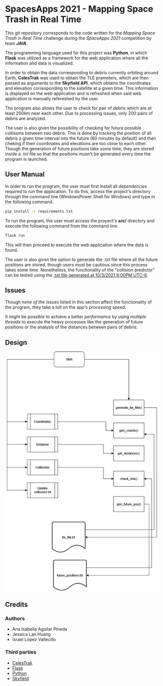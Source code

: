 # SpacesApps 2021 - Mapping Space Trash in Real Time

This git repository corresponds to the code written for the *Mapping Space Trash in Real Time* challenge during the *SpaceApps 2021* competition by team ***JAIA***.

The programming language used for this project was **Python**, in which **Flask** was utilized as a framework for the web application where all the information and data is visualized. 

In order to obtain the data corresponding to debris currently orbiting around Earth, **CelesTrak** was used to obtain the TLE prameters, which are then passed as arguments to the **Skyfield API**, which obtains the coordinates and elevation corresponding to the satellite at a given time. This information is displayed on the web application and is refreshed when said web application is manually refereshed by the user.

The program also allows the user to check for pair of debris which are at least 200km near each other. Due to processing issues, only 200 pairs of debris are analyzed.

The user is also given the possibility of checking for future possible collisions between two debris. This is done by tracking the position of all debris a given time interval into the future (60 minutes by default) and then cheking if their coordinates and elevations are too close to each other. Though the generation of future positions take some time, they are stored inside a *.txt* file so that the positions musn't be generated every time the program is launched.

## User Manual

In order to run the program, the user must first install all *dependencies* required to run the application. To do this, access the project's directory through the command line (WindowsPower Shell for Windows) and type in the following command.

```bash
pip install -r requirements.txt

```

To run the program, the user must access the proyect's ***src/*** directory and execute the following command from the command line.

```bash
flask run
```

This will then proceed to execute the web application where the data is found.

The user is also given the option to generate the .txt file where all the future positions are stored, though users must be cautious since this process takes some time. Nonetheless, the functionality of the "collision predictor" can be tested using the [.txt file generated at 10/3/2021 8:00PM UTC-6](./txt/cosmos-2251-debris-future-pos.txt).

## Issues

Though *none of the issues* listed in this section affect the functionality of the program, they take a toll on the app's *processing speed*.

It might be possible to achieve a better *performance* by using *multiple threads* to execute the heavy processes like the generation of future positions or the analysis of the distances between pairs of debris.

## Design

![Web Application design diagram](./design/web_app_diagram.png)

## Credits

### Authors

- Ana Isabella Aguilar Pineda
- Jessica Lan Huang
- Israel López Vallecillo

### Third parties

- [CelesTrak](https://celestrak.com/)
- [Flask](https://flask.palletsprojects.com/en/2.0.x/)
- [Python](https://www.python.org/)
- [Skyfield](https://rhodesmill.org/skyfield/)
